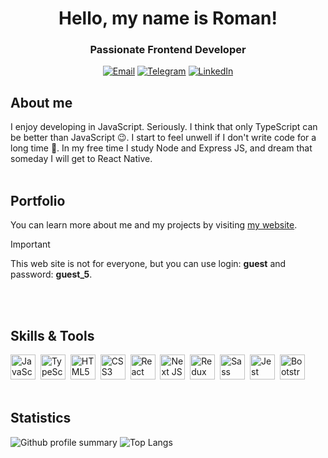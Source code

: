 <div align="center">
  <h1>Hello, my name is Roman!</h1>
  <h3>Passionate Frontend Developer</h3>
</div>

<div align="center">
  <a href="mailto:smtexx@hotmail.com">
    <img src="https://img.shields.io/badge/Send%20email-grey?style=for-the-badge&logo=gmail&logoColor=white&color=8352c3" alt="Email"></a> 
  <a href="https://t.me/smtexx">
    <img src="https://img.shields.io/badge/Telegram-grey?style=for-the-badge&logo=telegram&logoColor=white&color=8352c3" alt="Telegram"></a> 
  <a href="https://www.linkedin.com/in/roman-kolmakov-00935b252/">
    <img src="https://img.shields.io/badge/LinkedIn-grey?style=for-the-badge&logo=linkedin&logoColor=white&color=8352c3" alt="LinkedIn"></a> 
</div>

## About me

I enjoy developing in JavaScript. Seriously. I think that only TypeScript can be better than JavaScript :wink:. I start to feel unwell if I don't write code for a long time :woozy_face:. In my free time I study Node and Express JS, and dream that someday I will get to React Native.
<br />
<br />

## Portfolio

You can learn more about me and my projects by visiting [my website](https://smtexx.com/). 
> [!IMPORTANT]
> This web site is not for everyone, but you can use login: **guest** and password: **guest_5**.
<br />
<br />

## Skills & Tools

<img width="40" height="40" alt="JavaScript" title="JavaScript" src="https://cdn.jsdelivr.net/gh/devicons/devicon/icons/javascript/javascript-original.svg" />&nbsp;
<img width="40" height="40" alt="TypeScript" title="TypeScript"  src="https://cdn.jsdelivr.net/gh/devicons/devicon/icons/typescript/typescript-original.svg" />&nbsp;
<img width="40" height="40" alt="HTML5" title="HTML5" src="https://cdn.jsdelivr.net/gh/devicons/devicon/icons/html5/html5-original.svg" />&nbsp;
<img width="40" height="40" alt="CSS3" title="CSS3" src="https://cdn.jsdelivr.net/gh/devicons/devicon/icons/css3/css3-original.svg" />&nbsp;
<img width="40" height="40" alt="React JS" title="React JS" src="https://cdn.jsdelivr.net/gh/devicons/devicon/icons/react/react-original-wordmark.svg" />&nbsp;
<img width="40" height="40" alt="Next JS" title="Next JS" src="https://cdn.jsdelivr.net/gh/devicons/devicon/icons/nextjs/nextjs-original-wordmark.svg" />&nbsp;
<img width="40" height="40" alt="Redux" title="Redux"  src="https://cdn.jsdelivr.net/gh/devicons/devicon/icons/redux/redux-original.svg" />&nbsp;
<img width="40" height="40" alt="Sass" title="Sass"  src="https://cdn.jsdelivr.net/gh/devicons/devicon/icons/sass/sass-original.svg" />&nbsp;
<img width="40" height="40" alt="Jest" title="Jest"  src="https://cdn.jsdelivr.net/gh/devicons/devicon/icons/jest/jest-plain.svg" />&nbsp;
<img width="40" height="40" alt="Bootstrap" title="Bootstrap"  src="https://cdn.jsdelivr.net/gh/devicons/devicon/icons/bootstrap/bootstrap-original.svg" />&nbsp;
<br />
<br />

## Statistics

![Github profile summary](http://github-profile-summary-cards.vercel.app/api/cards/profile-details?username=smtexx&theme=aura)
![Top Langs](https://github-readme-stats.vercel.app/api/top-langs/?username=smtexx&layout=donut&theme=aura)
